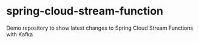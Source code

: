 # spring-cloud-stream-function
Demo repository to show latest changes to Spring Cloud Stream Functions with Kafka
